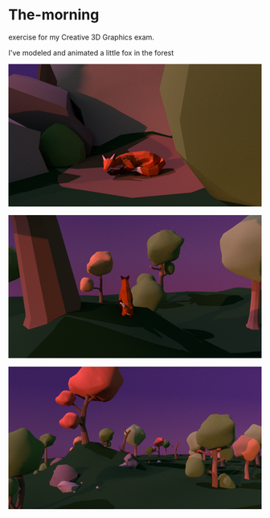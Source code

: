 # The-morning
exercise for my Creative 3D Graphics exam. 

I've modeled and animated a little fox in the forest


![](https://github.com/ElisaLunardelli369/The-morning/blob/main/Screenshot/SCENA.0003.png)

![](https://github.com/ElisaLunardelli369/The-morning/blob/main/Screenshot/SCENA.0058.png)

![](https://github.com/ElisaLunardelli369/The-morning/blob/main/Screenshot/SCENA.0090.png)




